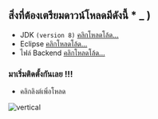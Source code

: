 ## สิ่งที่ต้องเตรียมดาวน์โหลดมีดังนี้ * _ )
- JDK `(version 8)` <a href="http://www.oracle.com/technetwork/java/javase/downloads/jdk8-downloads-2133151.html"> คลิกโหลดโล้ด...</a>
- Eclipse <a href="http://www.eclipse.org/downloads/eclipse-packages/"> คลิกโหลดโล้ด...</a>
- ไฟล์ Backend <a href="https://drive.google.com/open?id=1p89zdaHH6nIe9DE4j2nXE8n_QQt2N1rU"> คลิกโหลดโล้ด...</a> 

### มาเริ่มติดตั้งกันเลย !!!
* คลิกลิงต์เพิ่อโหลด

![vertical](/images/1.png)